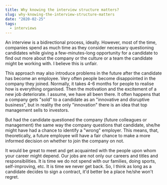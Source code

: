 ```yaml
---
title: Why knowing the interview structure matters?
slug: why-knowing-the-interview-structure-matters
date: "2020-02-25"
tags:
  - interviews
---
```


An interview is a bidirectional process, ideally. However, most of the time, companies spend as much time as they consider necessary questioning candidates while giving a few-minutes-long opportunity for a candidate to find out more about the company or the culture or a team the candidate might be working with. I believe this is unfair.

This approach may also introduce problems in the future after the candidate has become an employee. Very often people become disappointed in the company they joined. Normally, it takes 4-6 months for people to realise how is everything organised. Then the motivation and the excitement of a new job deteriorate. I assume, we have all been there. It often happens that a company gets "sold" to a candidate as an "innovative and disruptive business", but in reality the only "innovation" there is an idea that top management sells to investors.

But had the candidate questioned the company (future colleagues or management) the same way the company questions that candidate, she/he might have had a chance to identify a "wrong" employer. This means, that, theoretically, a future employee will have a fair chance to make a more informed decision on whether to join the company on not.

It would be great to meet and get acquainted with the people upon whom your career might depend. Our jobs are not only our careers and titles and responsibilities. It is time we do not spend with our families, doing sports, self-improving, etc. It is time we never get back. So, I think as long as a candidate decides to sign a contract, it'd better be a place he/she won't regret.
